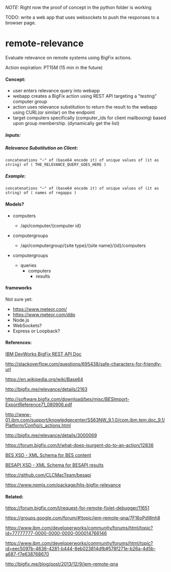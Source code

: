 *NOTE:* Right now the proof of concept in the python folder is working

TODO: write a web app that uses websockets to push the responses to a browser page.

# remote-relevance
Evaluate relevance on remote systems using BigFix actions.

Action expiration: PT15M (15 min in the future)

#### Concept:

- user enters relevance query into webapp
- webapp creates a BigFix action using REST API targeting a "testing" computer group
- action uses relevance substitution to return the result to the webapp using CURL(or similar) on the endpoint
- target computers specifically (computer_ids for client mailboxing) based upon group membership. (dynamically get the list)

##### Inputs:

##### Relevance Substitution on Client:

    concatenations "~" of (base64 encode it) of unique values of (it as string) of ( THE_RELEVANCE_QUERY_GOES_HERE )
    
##### Example:

    concatenations "~" of (base64 encode it) of unique values of (it as string) of ( names of regapps )

#### Models?

- computers
  - /api/computer/{computer id}
- computergroups
  - /api/computergroup/{site type}/{site name}/{id}/computers

- computergroups
  - queries
    - computers
      - results

#### frameworks

Not sure yet: 
- https://www.meteor.com/
- https://www.meteor.com/ddp
- Node.js
- WebSockets?
- Express or Loopback?

#### References:

[ IBM DevWorks BigFix REST API Doc ](https://www.ibm.com/developerworks/community/wikis/home?lang=en#!/wiki/Tivoli+Endpoint+Manager/page/REST+API)

http://stackoverflow.com/questions/695438/safe-characters-for-friendly-url

https://en.wikipedia.org/wiki/Base64

http://bigfix.me/relevance/details/2163

http://software.bigfix.com/download/bes/misc/BESImport-ExportReference71_080906.pdf

http://www-01.ibm.com/support/knowledgecenter/SS63NW_9.1.0/com.ibm.tem.doc_9.1/Platform/Config/c_actions.html

http://bigfix.me/relevance/details/3000069

https://forum.bigfix.com/t/what-does-isurgent-do-to-an-action/12836

[BES XSD - XML Schema for BES content](https://www.ibm.com/developerworks/community/wikis/home?lang=en#!/wiki/Tivoli%20Endpoint%20Manager/page/BES.xsd)

[BESAPI XSD - XML Schema for BESAPI results](https://www.ibm.com/developerworks/community/wikis/home?lang=en#!/wiki/Tivoli%20Endpoint%20Manager/page/BESAPI.xsd)

https://github.com/CLCMacTeam/besapi

https://www.npmjs.com/package/hljs-bigfix-relevance

#### Related:

https://forum.bigfix.com/t/request-for-remote-fixlet-debugger/11651

https://groups.google.com/forum/#!topic/iem-remote-qna/7F16oPdWnh8

https://www.ibm.com/developerworks/community/forums/html/topic?id=77777777-0000-0000-0000-000014766146

https://www.ibm.com/developerworks/community/forums/html/topic?id=eec5097b-4636-4281-b444-8eb023814dfb#578f271e-b26a-4d5b-a687-f7e638768670

http://bigfix.me/blog/post/2013/12/9/iem-remote-qna
